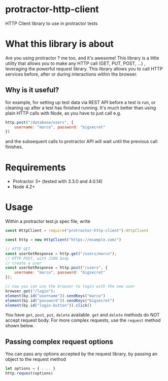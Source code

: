 # protractor-http-client
HTTP Client library to use in protractor tests

# What this library is about
Are you using protractor ? me too, and it's awesome! This library is a little utility
that allows you to make any HTTP call (GET, PUT, POST, ...) , leveraging the powerful request library.
This library allows you to call HTTP services before, after or during interactions within the browser.

## Why is it useful?
for example, for setting up test data via REST API before a test is run, or cleaning up after a test has finished running.
It's much better than using plain HTTP calls with Node, as you have to just call e.g.
```javascript
http.post("/database/users", {
    username: "marco", password: "bigsecret"
})
```
and the subsequent calls to protractor API will wait until the previous call finishes.

# Requirements
* Protractor 3+ (tested with 3.3.0 and 4.0.14)
* Node 4.2+

# Usage
Within a protractor test.js spec file, write
```javascript
const HttpClient = require("protractor-http-client").HttpClient

const http = new HttpClient("https://example.com/")

// HTTP GET
const userGetResponse = http.get("/users/marco");
// HTTP POST, with JSON body
// create a user
const userGetResponse = http.post("/users", {
    username: "marco", password: "bigsecret"
});

// now you can use the browser to login with the new user
browser.get("/login");
element(by.id("username")).sendKeys("marco")
element(by.id("password")).sendKeys("bigsecret")
element(by.id("login-button")).click()
```

You have `get`, `post`, `put`, `delete` available.
`get` and `delete` methods do NOT accept request body.
For more complex requests, use the `request` method shown below.

## Passing complex request options
You can pass any options accepted by the request library, by passing an object to the request method
```javascript
let options = { .... }
http.request(options)
```